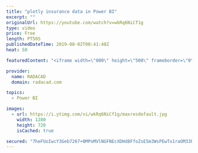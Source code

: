 ```yaml
---
title: "plotly insurance data in Power BI"
excerpt: ""
originalUrl: https://youtube.com/watch?v=wkRq6NiCf1g
type: video
price: Free
length: PT50S
publishedDateTime: 2019-08-02T00:41:48Z
heat: 50

featuredContent: "<iframe width=\"800\" height=\"500\" frameborder=\"0\" src=\"https://www.youtube.com/embed/wkRq6NiCf1g\" allow=\"accelerometer; autoplay; encrypted-media; gyroscope; picture-in-picture\" allowfullscreen></iframe>"

provider:
  name: RADACAD
  domain: radacad.com

topics:
  - Power BI

images:
  - url: https://i.ytimg.com/vi/wkRq6NiCf1g/maxresdefault.jpg
    width: 1280
    height: 720
    isCached: true

secured: "7heFUoIwcY3Geb7267+0MPoMVlNGFNEcXDHd8FfoZsE5m3WsPEwTx1raOM33PcqUVpLw+h1XfSr+oA1Vlhh6QZcQCEovvv0uyGGkmfyMqQMo1K4IRgI4NKo+9ncFmGvMBqKNvnx3ZQEeeZPDc5d0L3TLb8INwaxzPuglcApOPUWmN2OCcMekxDMgeqOKFsMLDY+0UEyAFCx215/53el2Vg2yn0a+S9EyIwTOe4r4MJ19BhdK8SNTfBJmB/b/sVLwFdjGtPNTxSN1EkIJJSpK1jdbrOSN75PA7szdLclEFvu1W3z9w5ri82i9uW7X75N2j6pdGhTXe2kZvgMqA6rpR2RXhX5Q/IqH+QHXA2Pt7stY2Tmbb7yO7BqqwXYzOP4NAteXhGtFZA2EXW3di+1aAFX26I0CmEOrwCq5SBHgF6o=;yLih0EBNVpZ65fh8sTagzA=="
---
```


